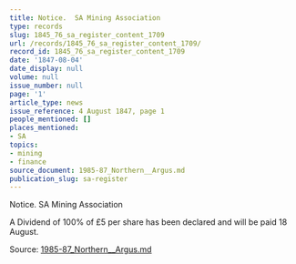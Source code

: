 ```yaml
---
title: Notice.  SA Mining Association
type: records
slug: 1845_76_sa_register_content_1709
url: /records/1845_76_sa_register_content_1709/
record_id: 1845_76_sa_register_content_1709
date: '1847-08-04'
date_display: null
volume: null
issue_number: null
page: '1'
article_type: news
issue_reference: 4 August 1847, page 1
people_mentioned: []
places_mentioned:
- SA
topics:
- mining
- finance
source_document: 1985-87_Northern__Argus.md
publication_slug: sa-register
---
```


Notice.  SA Mining Association

A Dividend of 100% of £5 per share has been declared and will be paid 18 August.

Source: [1985-87_Northern__Argus.md](/downloads/markdown/1985-87_Northern__Argus.md)
